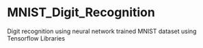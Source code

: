 # MNIST_Digit_Recognition
Digit recognition using neural network trained MNIST dataset using Tensorflow Libraries
